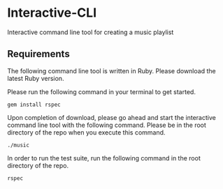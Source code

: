 # Interactive-CLI
Interactive command line tool for creating a music playlist 

## Requirements 

The following command line tool is written in Ruby. Please download the latest Ruby version. 

Please run the following command in your terminal to get started. 

```
gem install rspec
```

Upon completion of download, please go ahead and start the interactive command line tool with the following command. Please be in the root directory of the repo when you execute this command. 

```
./music 
```

In order to run the test suite, run the following command in the root directory of the repo.

```
rspec
```